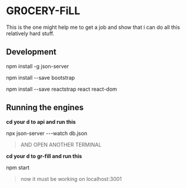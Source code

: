 # GR0CERY-FiLL
This is the one might help me to get a job and show that i can do all this relatively hard stuff.


## Development

npm install -g json-server

npm install --save bootstrap

npm install --save reactstrap react react-dom

## Running the engines

**cd your d to api and run this**

 npx json-server ---watch db.json

>AND OPEN ANOTHER TERMINAL

**cd your d to gr-fill and run this**

 npm start

> now it must be working on localhost:3001

